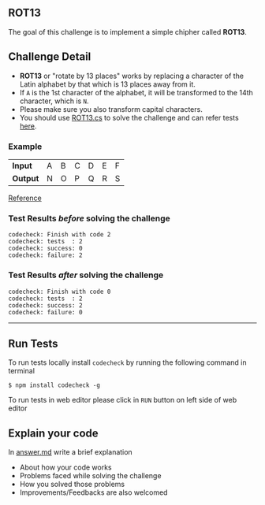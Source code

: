 ## ROT13

The goal of this challenge is to implement a simple chipher called **ROT13**.

## Challenge Detail
- **ROT13** or "rotate by 13 places" works by replacing a character of the Latin alphabet by that which is 13 places away from it. 
- If `A` is the 1st character of the alphabet, it will be transformed to the 14th character, which is `N`.
- Please make sure you also transform capital characters.
- You should use [ROT13.cs](src/ROT13.cs) to solve the challenge and can refer tests [here](src/Rot13Test.cs).

### Example

<table>
    <tr>
        <td><b>Input</b></td>
        <td>A</td>
        <td>B</td>
        <td>C</td>
        <td>D</td>
        <td>E</td>
        <td>F</td>
    </tr>
    <tr>
        <td><b>Output</b></td>
        <td>N</td>
        <td>O</td>
        <td>P</td>
        <td>Q</td>
        <td>R</td>
        <td>S</td>
    </tr>
</table>

[Reference](https://en.wikipedia.org/wiki/ROT13)

### Test Results *before* solving the challenge  
```
codecheck: Finish with code 2
codecheck: tests  : 2
codecheck: success: 0
codecheck: failure: 2
```

### Test Results *after* solving the challenge
```
codecheck: Finish with code 0
codecheck: tests  : 2
codecheck: success: 2
codecheck: failure: 0
```
--- --- ---
## Run Tests
To run tests locally install `codecheck` by running the following command in terminal 
```
$ npm install codecheck -g
```
To run tests in web editor please click in `RUN` button on left side of web editor

## Explain your code
In [answer.md](answer.md) write a brief explanation 
- About how your code works
- Problems faced while solving the challenge
- How you solved those problems
- Improvements/Feedbacks are also welcomed
